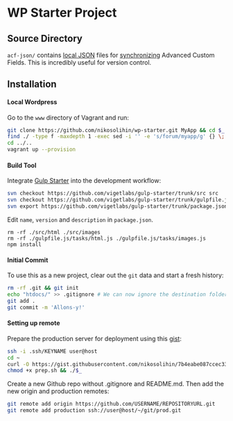 # WP Starter Project

## Source Directory

`acf-json/` contains [local JSON](https://www.advancedcustomfields.com/resources/local-json/) files for [synchronizing](https://www.advancedcustomfields.com/resources/synchronized-json/) Advanced Custom Fields. This is incredibly useful for version control.

## Installation
#### Local Wordpress
Go to the `www` directory of Vagrant and run:
```bash
git clone https://github.com/nikosolihin/wp-starter.git MyApp && cd $_
find ./ -type f -maxdepth 1 -exec sed -i '' -e 's/forum/myapp/g' {} \;
cd ../..
vagrant up --provision
```

#### Build Tool
Integrate [Gulp Starter](https://github.com/vigetlabs/gulp-starter) into the development workflow:
```bash
svn checkout https://github.com/vigetlabs/gulp-starter/trunk/src src
svn checkout https://github.com/vigetlabs/gulp-starter/trunk/gulpfile.js gulpfile.js
svn export https://github.com/vigetlabs/gulp-starter/trunk/package.json
```
Edit `name`, `version` and `description` in `package.json`.

```
rm -rf ./src/html ./src/images
rm -rf ./gulpfile.js/tasks/html.js ./gulpfile.js/tasks/images.js
npm install
```

#### Initial Commit
To use this as a new project, clear out the `git` data and start a fresh history:

```bash
rm -rf .git && git init
echo "htdocs/" >> .gitignore # We can now ignore the destination folder
git add .
git commit -m 'Allons-y!'
```

#### Setting up remote
Prepare the production server for deployment using this [gist](https://gist.github.com/nikosolihin/7b4eabe087ccec339eca6d8e60d1c56f#file-prep-sh-L5):
```bash
ssh -i .ssh/KEYNAME user@host
cd ~
curl -O https://gist.githubusercontent.com/nikosolihin/7b4eabe087ccec339eca6d8e60d1c56f/raw/7e433ce5a235e1b150d2eeb2fec9c1f0d664b42a/prep.sh
chmod +x prep.sh && ./$_
```
Create a new Github repo without .gitignore and README.md. Then add the new origin and production remotes:
```bash
git remote add origin https://github.com/USERNAME/REPOSITORYURL.git
git remote add production ssh://user@host/~/git/prod.git
```

